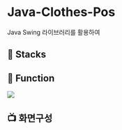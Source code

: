 # Java-Clothes-Pos
Java Swing 라이브러리를 활용하여 

## 🔨 Stacks

## 📀 Function
<img src="https://img.shields.io/badge/eclipse-ide-2C2255?style=for-the-badge&logo=eclipseide&logoColor=white">

## 📺 화면구성

